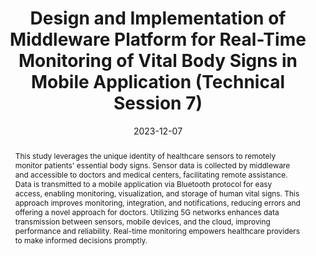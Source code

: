 ---
title: "Design and Implementation of Middleware Platform for Real-Time Monitoring of Vital Body Signs in Mobile Application (Technical Session 7)"
collection: publications
permalink: /publication/2022-ic1
date: 2023-12-07
venue: 'The 24th International Symposium on Advanced Intelligent Systems (ISIS)'
# paperurl: '/files/pdf/research/IC1_Deep Reinforcement Learning Based Power Allocation in Multi-cell Massive MIMO.pdf'
# slidesurl: 'http://academicpages.github.io/files/slides1.pdf'
pubtype: 'international_conference'
# just display our icon symbols
# link: ' '
# code: 'https://github.com/FIVEYOUNGWOO/DRL-Based-Power-Allocation-For-Multi-Cell-Massive-MIMO'
# github: 'https://github.com/FIVEYOUNGWOO/DRL-Based-Power-Allocation-For-Multi-Cell-Massive-MIMO'
citation: 'Raghavendra Ganiga, <strong>Youngwoo Oh</strong> and Wooyeol Choi. &quot;Design and Implementation of Middleware Platform for Real-Time Monitoring of Vital Body Signs in Mobile Application.&quot; <i>The 24th International Symposium on Advanced Intelligent Systems (ISIS)</i>, Gwangju, Republic of Korea, 2023.12.06 - 09. (<u>Status: Presented on 2023.12.07.</u>)'
excerpt_separator: ""
abstract: This study leverages the unique identity of healthcare sensors to remotely monitor patients' essential body signs. Sensor data is collected by middleware and accessible to doctors and medical centers, facilitating remote assistance. Data is transmitted to a mobile application via Bluetooth protocol for easy access, enabling monitoring, visualization, and storage of human vital signs. This approach improves monitoring, integration, and notifications, reducing errors and offering a novel approach for doctors. Utilizing 5G networks enhances data transmission between sensors, mobile devices, and the cloud, improving performance and reliability. Real-time monitoring empowers healthcare providers to make informed decisions promptly.
---